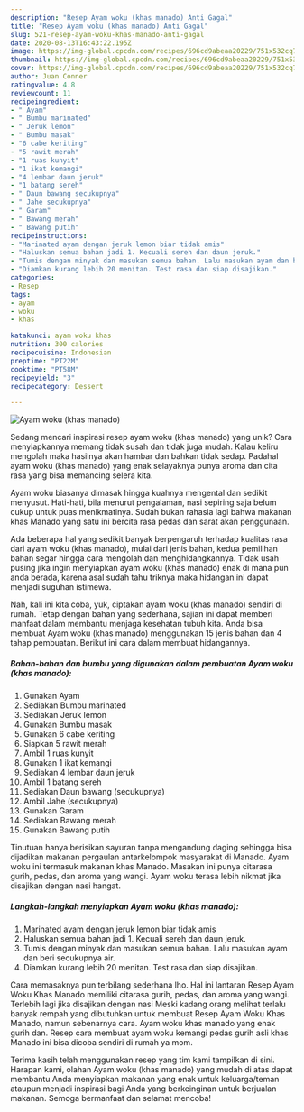 ```yaml
---
description: "Resep Ayam woku (khas manado) Anti Gagal"
title: "Resep Ayam woku (khas manado) Anti Gagal"
slug: 521-resep-ayam-woku-khas-manado-anti-gagal
date: 2020-08-13T16:43:22.195Z
image: https://img-global.cpcdn.com/recipes/696cd9abeaa20229/751x532cq70/ayam-woku-khas-manado-foto-resep-utama.jpg
thumbnail: https://img-global.cpcdn.com/recipes/696cd9abeaa20229/751x532cq70/ayam-woku-khas-manado-foto-resep-utama.jpg
cover: https://img-global.cpcdn.com/recipes/696cd9abeaa20229/751x532cq70/ayam-woku-khas-manado-foto-resep-utama.jpg
author: Juan Conner
ratingvalue: 4.8
reviewcount: 11
recipeingredient:
- " Ayam"
- " Bumbu marinated"
- " Jeruk lemon"
- " Bumbu masak"
- "6 cabe keriting"
- "5 rawit merah"
- "1 ruas kunyit"
- "1 ikat kemangi"
- "4 lembar daun jeruk"
- "1 batang sereh"
- " Daun bawang secukupnya"
- " Jahe secukupnya"
- " Garam"
- " Bawang merah"
- " Bawang putih"
recipeinstructions:
- "Marinated ayam dengan jeruk lemon biar tidak amis"
- "Haluskan semua bahan jadi 1. Kecuali sereh dan daun jeruk."
- "Tumis dengan minyak dan masukan semua bahan. Lalu masukan ayam dan beri secukupnya air."
- "Diamkan kurang lebih 20 menitan. Test rasa dan siap disajikan."
categories:
- Resep
tags:
- ayam
- woku
- khas

katakunci: ayam woku khas 
nutrition: 300 calories
recipecuisine: Indonesian
preptime: "PT22M"
cooktime: "PT58M"
recipeyield: "3"
recipecategory: Dessert

---
```



![Ayam woku (khas manado)](https://img-global.cpcdn.com/recipes/696cd9abeaa20229/751x532cq70/ayam-woku-khas-manado-foto-resep-utama.jpg)

Sedang mencari inspirasi resep ayam woku (khas manado) yang unik? Cara menyiapkannya memang tidak susah dan tidak juga mudah. Kalau keliru mengolah maka hasilnya akan hambar dan bahkan tidak sedap. Padahal ayam woku (khas manado) yang enak selayaknya punya aroma dan cita rasa yang bisa memancing selera kita.

Ayam woku biasanya dimasak hingga kuahnya mengental dan sedikit menyusut. Hati-hati, bila menurut pengalaman, nasi sepiring saja belum cukup untuk puas menikmatinya. Sudah bukan rahasia lagi bahwa makanan khas Manado yang satu ini bercita rasa pedas dan sarat akan penggunaan.

Ada beberapa hal yang sedikit banyak berpengaruh terhadap kualitas rasa dari ayam woku (khas manado), mulai dari jenis bahan, kedua pemilihan bahan segar hingga cara mengolah dan menghidangkannya. Tidak usah pusing jika ingin menyiapkan ayam woku (khas manado) enak di mana pun anda berada, karena asal sudah tahu triknya maka hidangan ini dapat menjadi suguhan istimewa.


Nah, kali ini kita coba, yuk, ciptakan ayam woku (khas manado) sendiri di rumah. Tetap dengan bahan yang sederhana, sajian ini dapat memberi manfaat dalam membantu menjaga kesehatan tubuh kita. Anda bisa membuat Ayam woku (khas manado) menggunakan 15 jenis bahan dan 4 tahap pembuatan. Berikut ini cara dalam membuat hidangannya.

<!--inarticleads1-->

##### Bahan-bahan dan bumbu yang digunakan dalam pembuatan Ayam woku (khas manado):

1. Gunakan  Ayam
1. Sediakan  Bumbu marinated
1. Sediakan  Jeruk lemon
1. Gunakan  Bumbu masak
1. Gunakan 6 cabe keriting
1. Siapkan 5 rawit merah
1. Ambil 1 ruas kunyit
1. Gunakan 1 ikat kemangi
1. Sediakan 4 lembar daun jeruk
1. Ambil 1 batang sereh
1. Sediakan  Daun bawang (secukupnya)
1. Ambil  Jahe (secukupnya)
1. Gunakan  Garam
1. Sediakan  Bawang merah
1. Gunakan  Bawang putih


Tinutuan hanya berisikan sayuran tanpa mengandung daging sehingga bisa dijadikan makanan pergaulan antarkelompok masyarakat di Manado. Ayam woku ini termasuk makanan khas Manado. Masakan ini punya citarasa gurih, pedas, dan aroma yang wangi. Ayam woku terasa lebih nikmat jika disajikan dengan nasi hangat. 

<!--inarticleads2-->

##### Langkah-langkah menyiapkan Ayam woku (khas manado):

1. Marinated ayam dengan jeruk lemon biar tidak amis
1. Haluskan semua bahan jadi 1. Kecuali sereh dan daun jeruk.
1. Tumis dengan minyak dan masukan semua bahan. Lalu masukan ayam dan beri secukupnya air.
1. Diamkan kurang lebih 20 menitan. Test rasa dan siap disajikan.


Cara memasaknya pun terbilang sederhana lho. Hal ini lantaran Resep Ayam Woku Khas Manado memiliki citarasa gurih, pedas, dan aroma yang wangi. Terlebih lagi jika disajikan dengan nasi Meski kadang orang melihat terlalu banyak rempah yang dibutuhkan untuk membuat Resep Ayam Woku Khas Manado, namun sebenarnya cara. Ayam woku khas manado yang enak gurih dan. Resep cara membuat ayam woku kemangi pedas gurih asli khas Manado ini bisa dicoba sendiri di rumah ya mom. 

Terima kasih telah menggunakan resep yang tim kami tampilkan di sini. Harapan kami, olahan Ayam woku (khas manado) yang mudah di atas dapat membantu Anda menyiapkan makanan yang enak untuk keluarga/teman ataupun menjadi inspirasi bagi Anda yang berkeinginan untuk berjualan makanan. Semoga bermanfaat dan selamat mencoba!
